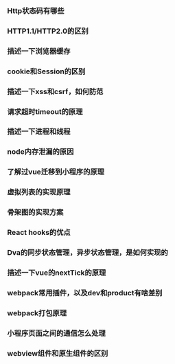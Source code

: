 ### Http状态码有哪些
### HTTP1.1/HTTP2.0的区别
### 描述一下浏览器缓存
### cookie和Session的区别
### 描述一下xss和csrf，如何防范
### 请求超时timeout的原理
### 描述一下进程和线程
### node内存泄漏的原因
### 了解过vue迁移到小程序的原理
### 虚拟列表的实现原理
### 骨架图的实现方案
### React hooks的优点
### Dva的同步状态管理，异步状态管理，是如何实现的
### 描述一下vue的nextTick的原理
### webpack常用插件，以及dev和product有啥差别
### webpack打包原理
### 小程序页面之间的通信怎么处理
### webview组件和原生组件的区别